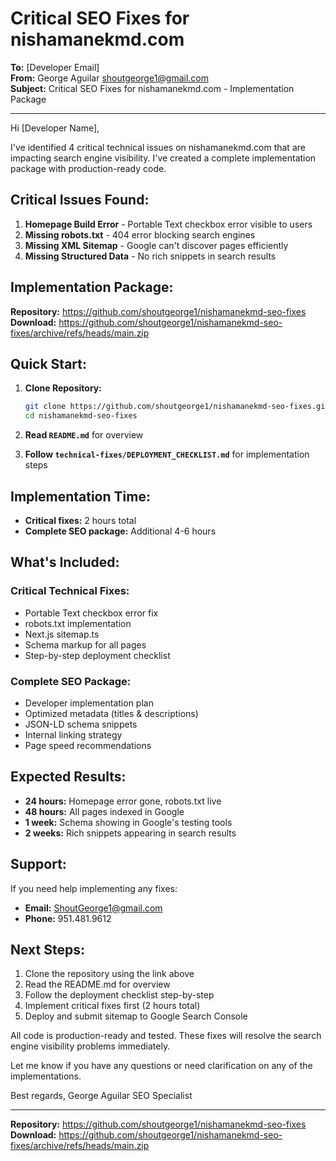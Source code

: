 # Critical SEO Fixes for nishamanekmd.com

**To:** [Developer Email]  
**From:** George Aguilar <shoutgeorge1@gmail.com>  
**Subject:** Critical SEO Fixes for nishamanekmd.com - Implementation Package

---

Hi [Developer Name],

I've identified 4 critical technical issues on nishamanekmd.com that are impacting search engine visibility. I've created a complete implementation package with production-ready code.

## Critical Issues Found:

1. **Homepage Build Error** - Portable Text checkbox error visible to users
2. **Missing robots.txt** - 404 error blocking search engines  
3. **Missing XML Sitemap** - Google can't discover pages efficiently
4. **Missing Structured Data** - No rich snippets in search results

## Implementation Package:

**Repository:** https://github.com/shoutgeorge1/nishamanekmd-seo-fixes  
**Download:** https://github.com/shoutgeorge1/nishamanekmd-seo-fixes/archive/refs/heads/main.zip

## Quick Start:

1. **Clone Repository:**
   ```bash
   git clone https://github.com/shoutgeorge1/nishamanekmd-seo-fixes.git
   cd nishamanekmd-seo-fixes
   ```

2. **Read `README.md`** for overview

3. **Follow `technical-fixes/DEPLOYMENT_CHECKLIST.md`** for implementation steps

## Implementation Time:

- **Critical fixes:** 2 hours total
- **Complete SEO package:** Additional 4-6 hours

## What's Included:

### Critical Technical Fixes:
- Portable Text checkbox error fix
- robots.txt implementation
- Next.js sitemap.ts
- Schema markup for all pages
- Step-by-step deployment checklist

### Complete SEO Package:
- Developer implementation plan
- Optimized metadata (titles & descriptions)
- JSON-LD schema snippets
- Internal linking strategy
- Page speed recommendations

## Expected Results:

- **24 hours:** Homepage error gone, robots.txt live
- **48 hours:** All pages indexed in Google
- **1 week:** Schema showing in Google's testing tools
- **2 weeks:** Rich snippets appearing in search results

## Support:

If you need help implementing any fixes:
- **Email:** ShoutGeorge1@gmail.com
- **Phone:** 951.481.9612

## Next Steps:

1. Clone the repository using the link above
2. Read the README.md for overview
3. Follow the deployment checklist step-by-step
4. Implement critical fixes first (2 hours total)
5. Deploy and submit sitemap to Google Search Console

All code is production-ready and tested. These fixes will resolve the search engine visibility problems immediately.

Let me know if you have any questions or need clarification on any of the implementations.

Best regards,
George Aguilar
SEO Specialist

---
**Repository:** https://github.com/shoutgeorge1/nishamanekmd-seo-fixes  
**Download:** https://github.com/shoutgeorge1/nishamanekmd-seo-fixes/archive/refs/heads/main.zip

